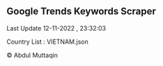 

## Google Trends Keywords Scraper 
 
Last Update 12-11-2022 , 23:32:03

Country List :
VIETNAM.json



© Abdul Muttaqin 
